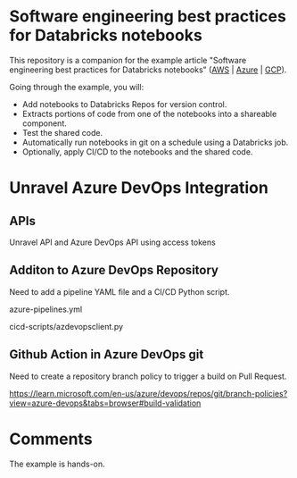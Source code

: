 # Software engineering best practices for Databricks notebooks

This repository is a companion for the example article "Software engineering best practices for Databricks notebooks" ([AWS](https://docs.databricks.com/notebooks/best-practices.html) | [Azure](https://docs.microsoft.com/azure/databricks/notebooks/best-practices) | [GCP](https://docs.gcp.databricks.com/notebooks/best-practices.html)).

Going through the example, you will:

* Add notebooks to Databricks Repos for version control.
* Extracts portions of code from one of the notebooks into a shareable component.
* Test the shared code.
* Automatically run notebooks in git on a schedule using a Databricks job.
* Optionally, apply CI/CD to the notebooks and the shared code.


# Unravel Azure DevOps Integration

## APIs
Unravel API and Azure DevOps API using access tokens

## Additon to Azure DevOps Repository 

Need to add a pipeline YAML file and a CI/CD Python script.

azure-pipelines.yml

cicd-scripts/azdevopsclient.py 




## Github Action in Azure DevOps git

Need to create a repository branch policy to trigger a build on Pull Request.

https://learn.microsoft.com/en-us/azure/devops/repos/git/branch-policies?view=azure-devops&tabs=browser#build-validation





# Comments
The example is hands-on. 


